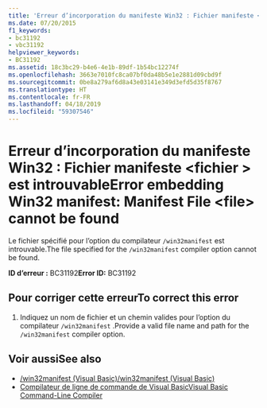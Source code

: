 ```yaml
---
title: 'Erreur d’incorporation du manifeste Win32 : Fichier manifeste <file> est introuvable'
ms.date: 07/20/2015
f1_keywords:
- bc31192
- vbc31192
helpviewer_keywords:
- BC31192
ms.assetid: 18c3bc29-b4e6-4e1b-89df-1b54bc12274f
ms.openlocfilehash: 3663e7010fc8ca07bf0da48b5e1e2881d09cbd9f
ms.sourcegitcommit: 0be8a279af6d8a43e03141e349d3efd5d35f8767
ms.translationtype: HT
ms.contentlocale: fr-FR
ms.lasthandoff: 04/18/2019
ms.locfileid: "59307546"
---
```

# <a name="error-embedding-win32-manifest-manifest-file-file-cannot-be-found"></a><span data-ttu-id="d7b74-102">Erreur d’incorporation du manifeste Win32 : Fichier manifeste \<fichier > est introuvable</span><span class="sxs-lookup"><span data-stu-id="d7b74-102">Error embedding Win32 manifest: Manifest File \<file> cannot be found</span></span>
<span data-ttu-id="d7b74-103">Le fichier spécifié pour l’option du compilateur `/win32manifest` est introuvable.</span><span class="sxs-lookup"><span data-stu-id="d7b74-103">The file specified for the `/win32manifest` compiler option cannot be found.</span></span>  
  
 <span data-ttu-id="d7b74-104">**ID d’erreur :** BC31192</span><span class="sxs-lookup"><span data-stu-id="d7b74-104">**Error ID:** BC31192</span></span>  
  
## <a name="to-correct-this-error"></a><span data-ttu-id="d7b74-105">Pour corriger cette erreur</span><span class="sxs-lookup"><span data-stu-id="d7b74-105">To correct this error</span></span>  
  
1. <span data-ttu-id="d7b74-106">Indiquez un nom de fichier et un chemin valides pour l’option du compilateur `/win32manifest` .</span><span class="sxs-lookup"><span data-stu-id="d7b74-106">Provide a valid file name and path for the `/win32manifest` compiler option.</span></span>  
  
## <a name="see-also"></a><span data-ttu-id="d7b74-107">Voir aussi</span><span class="sxs-lookup"><span data-stu-id="d7b74-107">See also</span></span>

- [<span data-ttu-id="d7b74-108">/win32manifest (Visual Basic)</span><span class="sxs-lookup"><span data-stu-id="d7b74-108">/win32manifest (Visual Basic)</span></span>](../../visual-basic/reference/command-line-compiler/win32manifest.md)
- [<span data-ttu-id="d7b74-109">Compilateur de ligne de commande de Visual Basic</span><span class="sxs-lookup"><span data-stu-id="d7b74-109">Visual Basic Command-Line Compiler</span></span>](../../visual-basic/reference/command-line-compiler/index.md)
